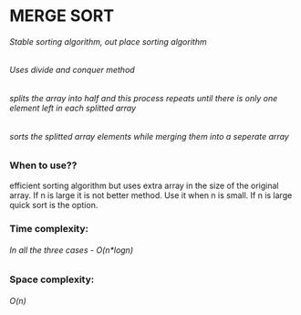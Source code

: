 # MERGE SORT
###### Stable sorting algorithm, out place sorting algorithm
###### Uses divide and conquer method
###### splits the array into half and this process repeats until there is only one element left in each splitted array
###### sorts the splitted array elements while merging them into a seperate array

### When to use??
efficient sorting algorithm but uses extra array in the size of the original array. If n is large it is not better method. Use it when n is small. If n is large quick sort is the option.

### Time complexity:
###### In all the three cases - O(n*logn)
### Space complexity:
###### O(n)


